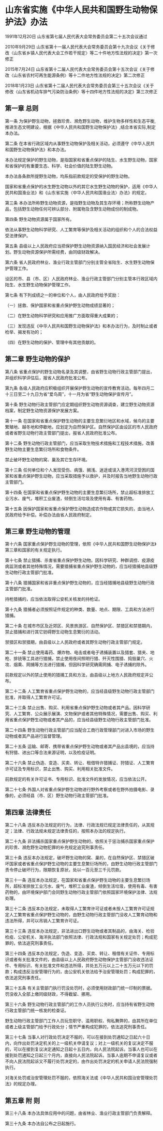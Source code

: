 # 山东省实施《中华人民共和国野生动物保护法》办法

1991年12月20日 山东省第七届人民代表大会常务委员会第二十五次会议通过

2010年9月29日 山东省第十一届人民代表大会常务委员会第十九次会议《关于修改〈山东省乡镇人民代表大会工作若干规定〉等二十件地方性法规的决定》第一次修正

2015年7月24日 山东省第十二届人民代表大会常务委员会第十五次会议《关于修改〈山东省农村可再生能源条例〉等十二件地方性法规的决定》第二次修正

2018年1月23日 山东省第十二届人民代表大会常务委员会第三十五次会议《关于修改〈山东省机动车排气污染防治条例〉等十四件地方性法规的决定》第三次修正

<!-- INFO END -->

## 第一章  总则

第一条 为保护野生动物，拯救珍贵、濒危野生动物，维护生物多样性和生态平衡,推进生态文明建设，根据《中华人民共和国野生动物保护法》,结合本省实际,制定本办法。

第二条 在本省行政区域内从事野生动物保护及相关活动，必须遵守《中华人民共和国野生动物保护法》和本办法。

本办法规定保护的野生动物，是指国家和省重点保护的陆生、水生野生动物，国家和省保护的有重要生态、科学、社会价值的陆生野生动物。

本办法各条款所提野生动物，均系指前款规定的受保护的野生动物。

国家和省重点保护的水生野生动物以外的其它水生野生动物的保护，适用《中华人民共和国渔业法》和《山东省实施〈中华人民共和国渔业法〉办法》的规定。

第三条 本办法所称野生动物资源，是指野生动物及其生存环境；所称野生动物产品，包括野生动物任何可辨认部分、附属物及含野生动物成份的制成物。

第四条 野生动物资源属于国家所有。

依法从事野生动物科学研究、人工繁育等保护及相关活动的组织和个人的合法权益受法律保护。

第五条 县级以上人民政府应当把保护野生动物资源纳入国民经济和社会发展计划。野生动物资源保护所需经费，由同级财政解决。

第六条 省人民政府林业、渔业行政主管部门分别主管全省陆生、水生野生动物保护管理工作。

设区的市、县（市、区）人民政府林业、渔业行政主管部门分别主管本行政区域内陆生、水生野生动物保护管理工作。

第七条 有下列成绩之一的单位和个人，由人民政府给予奖励：

（一）拯救、保护国家和省重点保护野生动物成绩显著的；

（二）在野生动物科学研究和应用推广方面取得重大成果的；

（三）发现违反《中华人民共和国野生动物保护法》和本办法行为，及时制止或者检举、揭发有功的；

（四）在野生动物的保护、管理中有其他贡献的。

## 第二章  野生动物的保护

第八条 省重点保护的野生动物名录及其调整，由省野生动物行政主管部门提出，并组织科学评估后，报省人民政府批准公布。

第九条 各级人民政府应积极组织开展保护野生动物的宣传教育活动。每年四月二十三日至二十九日为省“爱鸟周”，十一月为省“野生动物保护宣传月”。

第十条 野生动物行政主管部门应定期组织野生动物资源调查，建立野生动物资源档案，制定野生动物资源保护发展方案。

第十一条 在国家和省重点保护野生动物的主要生息繁衍地区和水域，候鸟的主要繁殖地、越冬地和停歇地，应划定为自然保护区。自然保护区由设区的市人民政府或者省野生动物行政主管部门提出，报省人民政府批准公布。

第十二条 野生动物行政主管部门，应当采取生物技术措施和工程技术措施，改善野生动物主要生息繁衍场所和食物条件。

禁止破坏野生动物的窝、巢及其它生存环境。

第十三条 任何单位和个人发现受伤、病饿、搁浅、迷途或误入港湾河汊受困的国家和省重点保护野生动物，应当采取措施予以救护，并及时报告当地野生动物行政主管部门。

第十四条 在国家和省重点保护野生动物的主要生息繁衍场所，禁止超标准排放工业污水、废气，堆积工业废渣，倾倒生活垃圾及使用有毒、有害药物。

第十五条 因保护国家和省重点保护野生动物造成农作物或其它损失的，由当地人民政府给予补偿。补偿办法由省人民政府制定。

## 第三章  野生动物的管理

第十六条 国家重点保护野生动物的管理，依照《中华人民共和国野生动物保护法》第三章和国家的有关规定执行。

第十七条 禁止猎捕、杀害省重点保护野生动物。因科学研究、种群调控、疫源疫病监测或者其他特殊情况，需要猎捕省重点保护野生动物的，应当经猎捕地县级野生动物行政主管部门批准。

第十八条 猎捕国家和省非重点保护野生动物的，应当经猎捕地县级野生动物行政主管部门批准。

持枪猎捕的，应当依法取得公安机关核发的持枪证。

第十九条 猎捕者必须按照证件规定的种类、数量、地点、期限、工具和方法进行猎捕。

第二十条 在城市市区及近郊区、风景旅游区、自然保护区、禁猎区和禁猎期内，禁止猎捕和进行其它妨碍野生动物生息繁衍的活动。

禁猎区和禁猎期，由县级以上人民政府或者其野生动物行政主管部门规定。

第二十一条 禁止使用毒药、爆炸物、电击或者电子诱捕装置以及猎套、猎夹、地枪、排铳等工具进行猎捕，禁止使用夜间照明行猎、歼灭性围猎、捣毁巢穴、火攻、烟熏、网捕等方法进行猎捕，但因科学研究确需网捕、电子诱捕的除外。

前款规定以外的禁止使用的猎捕工具和方法，由县级以上地方人民政府规定并公布。

第二十二条 人工繁育省重点保护野生动物的，应当经县级野生动物行政主管部门批准，并取得人工繁育许可证。

第二十三条 禁止出售、购买、利用省重点保护野生动物或者其产品。因科学研究、人工繁育、公众展示展演、文物保护或者其他特殊情况，需要出售、购买、利用省重点保护野生动物或者其产品的，应当经县级野生动物行政主管部门批准。

第二十四条 野生动物行政主管部门应当配合工商行政管理部门对进入市场的野生动物或者其产品进行监督管理。

第二十五条 运输、邮寄、携带省重点保护野生动物或者其产品出县境的，应当持有狩猎、进出口等合法来源证明，以及检疫证明。

第二十六条 禁止伪造、变造、买卖、转让、租借特许猎捕证、狩猎证、人工繁育许可证及专用标识，禁止出售、购买、利用相关批准文件。

前款规定的有关许可证书、专用标识、批准文件的发放情况，应当依法公开。

第二十七条 外国人对省重点保护野生动物进行野外考察或者在野外拍摄电影、录像的，必须经县（市、区）野生动物行政主管部门批准。

## 第四章  法律责任

第二十八条 违反本办法规定的行为，法律、行政法规已规定法律责任的，从其规定；法律、行政法规未规定法律责任的，按照本办法的规定执行。

第二十九条 非法捕杀国家重点保护野生动物的，依照关于惩治捕杀国家重点保护的珍贵、濒危野生动物犯罪的补充规定追究刑事责任。

第三十条 违反本办法规定，破坏野生动物的窝、巢的，在自然保护区、禁猎区破坏国家或者省重点保护野生动物的主要生息繁衍场所的，由野生动物行政主管部门责令停止破坏行为，限期恢复原状，处以一百元至三千元罚款。

第三十一条 违反本办法规定，在国家和省重点保护野生动物的主要生息繁衍场所，超标准排放工业污水、废气，堆积工业废渣，倾倒生活垃圾，使用有毒、有害药物的，由环境保护部门会同野生动物行政主管部门依照国家环境保护法律、法规处理。

第三十二条 违反本办法规定，未取得人工繁育许可证或者未按人工繁育许可证规定人工繁育省重点保护野生动物的，由野生动物行政主管部门没收人工繁育动物和违法所得，并可以吊销人工繁育许可证。

第三十三条 违反本办法规定，非法进出口野生动物或者其制品的，由海关、检验检疫、公安机关、海洋执法部门依照法律、行政法规和国家有关规定处罚；构成犯罪的，依法追究刑事责任。

第三十四条 违反本办法规定，伪造、变造、买卖、转让、租借有关证件、专用标识或者有关批准文件的，由县级以上人民政府野生动物保护主管部门没收违法证件、专用标识、有关批准文件和违法所得，并处五万元以上二十五万元以下的罚款；构成违反治安管理行为的，由公安机关依法给予治安管理处罚；构成犯罪的，依法追究刑事责任。

第三十五条 有关主管部门执行罚没处罚时，必须使用财政部门统一印制的票据。罚没收入全部上缴同级财政，不得截留、挪用。

第三十六条 野生动物行政主管部门的工作人员执行公务时，应当持有省野生动物行政主管部门统一核发的检查证。

野生动物行政主管部门工作人员玩忽职守、滥用职权、徇私舞弊的，由其所在单位或者上级主管部门给予行政处分；情节严重构成犯罪的，依法追究刑事责任。

第三十七条 当事人对行政处罚决定不服的，可以在接到处罚通知之日起六十日内，向作出处罚决定机关的上一级机关申请复议；对上一级机关的复议决定不服的，可以在接到复议决定通知之日起十五日内，向人民法院起诉。当事人也可以在接到处罚通知之日起三个月内，直接向人民法院起诉。当事人逾期不申请复议或者不向人民法院起诉又不履行处罚决定的，由作出处罚决定的机关申请人民法院强制执行。

对海关处罚或治安管理处罚不服的，依照海关法或《中华人民共和国治安管理处罚法》的规定办理。

## 第五章  附  则

第三十八条 本办法具体应用中的问题，由省林业、渔业行政主管部门负责解释。

第三十九条 本办法自公布之日起施行。

